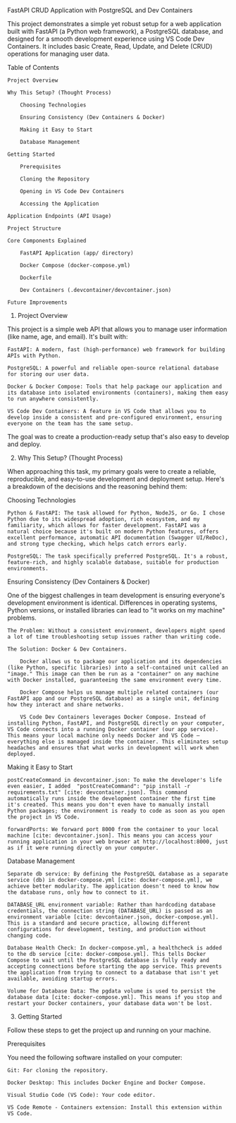 FastAPI CRUD Application with PostgreSQL and Dev Containers

This project demonstrates a simple yet robust setup for a web application built with FastAPI (a Python web framework), a PostgreSQL database, and designed for a smooth development experience using VS Code Dev Containers. It includes basic Create, Read, Update, and Delete (CRUD) operations for managing user data.

Table of Contents

    Project Overview

    Why This Setup? (Thought Process)

        Choosing Technologies

        Ensuring Consistency (Dev Containers & Docker)

        Making it Easy to Start

        Database Management

    Getting Started

        Prerequisites

        Cloning the Repository

        Opening in VS Code Dev Containers

        Accessing the Application

    Application Endpoints (API Usage)

    Project Structure

    Core Components Explained

        FastAPI Application (app/ directory)

        Docker Compose (docker-compose.yml)

        Dockerfile

        Dev Containers (.devcontainer/devcontainer.json)

    Future Improvements

1. Project Overview

This project is a simple web API that allows you to manage user information (like name, age, and email). It's built with:

    FastAPI: A modern, fast (high-performance) web framework for building APIs with Python.

    PostgreSQL: A powerful and reliable open-source relational database for storing our user data.

    Docker & Docker Compose: Tools that help package our application and its database into isolated environments (containers), making them easy to run anywhere consistently.

    VS Code Dev Containers: A feature in VS Code that allows you to develop inside a consistent and pre-configured environment, ensuring everyone on the team has the same setup.

The goal was to create a production-ready setup that's also easy to develop and deploy.

2. Why This Setup? (Thought Process)

When approaching this task, my primary goals were to create a reliable, reproducible, and easy-to-use development and deployment setup. Here's a breakdown of the decisions and the reasoning behind them:

Choosing Technologies

    Python & FastAPI: The task allowed for Python, NodeJS, or Go. I chose Python due to its widespread adoption, rich ecosystem, and my familiarity, which allows for faster development. FastAPI was a natural choice because it's built on modern Python features, offers excellent performance, automatic API documentation (Swagger UI/ReDoc), and strong type checking, which helps catch errors early.

    PostgreSQL: The task specifically preferred PostgreSQL. It's a robust, feature-rich, and highly scalable database, suitable for production environments.

Ensuring Consistency (Dev Containers & Docker)

One of the biggest challenges in team development is ensuring everyone's development environment is identical. Differences in operating systems, Python versions, or installed libraries can lead to "it works on my machine" problems.

    The Problem: Without a consistent environment, developers might spend a lot of time troubleshooting setup issues rather than writing code.

    The Solution: Docker & Dev Containers.

        Docker allows us to package our application and its dependencies (like Python, specific libraries) into a self-contained unit called an "image." This image can then be run as a "container" on any machine with Docker installed, guaranteeing the same environment every time.

        Docker Compose helps us manage multiple related containers (our FastAPI app and our PostgreSQL database) as a single unit, defining how they interact and share networks.

        VS Code Dev Containers leverages Docker Compose. Instead of installing Python, FastAPI, and PostgreSQL directly on your computer, VS Code connects into a running Docker container (our app service). This means your local machine only needs Docker and VS Code – everything else is managed inside the container. This eliminates setup headaches and ensures that what works in development will work when deployed.

Making it Easy to Start

    postCreateCommand in devcontainer.json: To make the developer's life even easier, I added  "postCreateCommand": "pip install -r requirements.txt" [cite: devcontainer.json]. This command automatically runs inside the development container the first time it's created. This means you don't even have to manually install Python packages; the environment is ready to code as soon as you open the project in VS Code.

    forwardPorts: We forward port 8000 from the container to your local machine [cite: devcontainer.json]. This means you can access your running application in your web browser at http://localhost:8000, just as if it were running directly on your computer.

Database Management

    Separate db service: By defining the PostgreSQL database as a separate service (db) in docker-compose.yml [cite: docker-compose.yml], we achieve better modularity. The application doesn't need to know how the database runs, only how to connect to it.

    DATABASE_URL environment variable: Rather than hardcoding database credentials, the connection string (DATABASE_URL) is passed as an environment variable [cite: devcontainer.json, docker-compose.yml]. This is a standard and secure practice, allowing different configurations for development, testing, and production without changing code.

    Database Health Check: In docker-compose.yml, a healthcheck is added to the db service [cite: docker-compose.yml]. This tells Docker Compose to wait until the PostgreSQL database is fully ready and accepting connections before starting the app service. This prevents the application from trying to connect to a database that isn't yet available, avoiding startup errors.

    Volume for Database Data: The pgdata volume is used to persist the database data [cite: docker-compose.yml]. This means if you stop and restart your Docker containers, your database data won't be lost.

3. Getting Started

Follow these steps to get the project up and running on your machine.

Prerequisites

You need the following software installed on your computer:

    Git: For cloning the repository.

    Docker Desktop: This includes Docker Engine and Docker Compose.

    Visual Studio Code (VS Code): Your code editor.

    VS Code Remote - Containers extension: Install this extension within VS Code.
